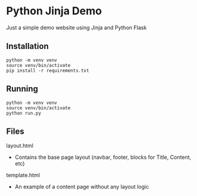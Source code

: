# Python Jinja Demo
Just a simple demo website using Jinja and Python Flask

## Installation
```
python -m venv venv
source venv/bin/activate
pip install -r requirements.txt
```

## Running
```
python -m venv venv
source venv/bin/activate
python run.py
```

## Files

layout.html
- Contains the base page layout (navbar, footer, blocks for Title, Content, etc)

template.html
- An example of a content page without any layout logic


